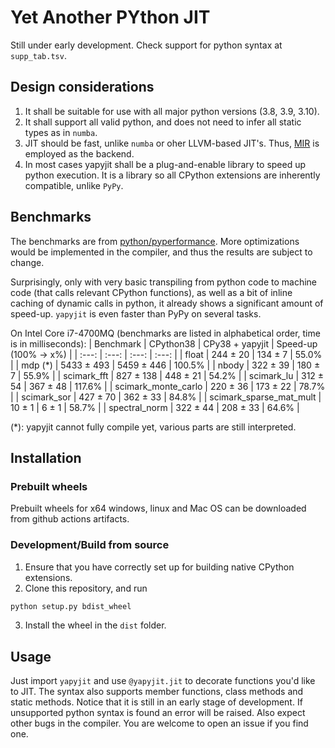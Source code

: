 # Yet Another PYthon JIT
Still under early development. Check support for python syntax at `supp_tab.tsv`.

## Design considerations
1. It shall be suitable for use with all major python versions (3.8, 3.9, 3.10).
2. It shall support all valid python, and does not need to infer all static types as in `numba`.
3. JIT should be fast, unlike `numba` or oher LLVM-based JIT's. Thus, [MIR](https://github.com/vnmakarov/mir) is employed as the backend.
4. In most cases yapyjit shall be a plug-and-enable library to speed up python execution. It is a library so all CPython extensions are inherently compatible, unlike `PyPy`.

## Benchmarks
The benchmarks are from [python/pyperformance](https://github.com/python/pyperformance). More optimizations would be implemented in the compiler, and thus the results are subject to change.

Surprisingly, only with very basic transpiling from python code to machine code (that calls relevant CPython functions), as well as a bit of inline caching of dynamic calls in python, it already shows a significant amount of speed-up. `yapyjit` is even faster than PyPy on several tasks.

On Intel Core i7-4700MQ (benchmarks are listed in alphabetical order, time is in milliseconds):
| Benchmark | CPython38 | CPy38 + yapyjit | Speed-up (100% → x%) |
| :---: | :---: | :---: | :---: |
| float | 244 ± 20 | 134 ± 7 | 55.0% |
| mdp (*) | 5433 ± 493 | 5459 ± 446 | 100.5% |
| nbody | 322 ± 39 | 180 ± 7 | 55.9% |
| scimark_fft | 827 ± 138 | 448 ± 21 | 54.2% |
| scimark_lu | 312 ± 54 | 367 ± 48 | 117.6% |
| scimark_monte_carlo | 220 ± 36 | 173 ± 22 | 78.7% |
| scimark_sor | 427 ± 70 | 362 ± 33 | 84.8% |
| scimark_sparse_mat_mult | 10 ± 1 | 6 ± 1 | 58.7% |
| spectral_norm | 322 ± 44 | 208 ± 33 | 64.6% |


(*): yapyjit cannot fully compile yet, various parts are still interpreted.

## Installation
### Prebuilt wheels
Prebuilt wheels for x64 windows, linux and Mac OS can be downloaded from github actions artifacts.

### Development/Build from source
1. Ensure that you have correctly set up for building native CPython extensions.
2. Clone this repository, and run
```sh
python setup.py bdist_wheel
```
3. Install the wheel in the `dist` folder.

## Usage
Just import `yapyjit` and use `@yapyjit.jit` to decorate functions you'd like to JIT. The syntax also supports member functions, class methods and static methods. Notice that it is still in an early stage of development. If unsupported python syntax is found an error will be raised. Also expect other bugs in the compiler. You are welcome to open an issue if you find one.
